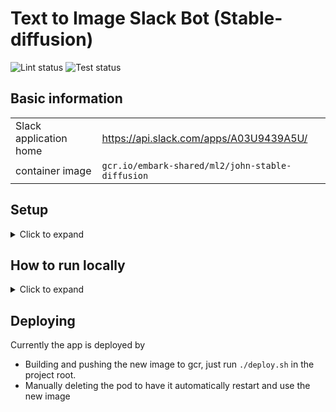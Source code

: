 # Text to Image Slack Bot (Stable-diffusion)

![Lint status](https://github.com/johnPertoft/text-to-image-slack-bot/actions/workflows/lint.yaml/badge.svg?branch=main)
![Test status](https://github.com/johnPertoft/text-to-image-slack-bot//actions/workflows/test.yaml/badge.svg?branch=main)

## Basic information
|   |   |
|---|---|
|Slack application home|https://api.slack.com/apps/A03U9439A5U/|
|container image|`gcr.io/embark-shared/ml2/john-stable-diffusion`|

## Setup
<details>
<summary>Click to expand</summary>

### Local environment secrets
Put secrets in `.envrc`, they will be automatically loaded by `direnv`.

### Create secrets
```bash
gcloud secrets create john-test-slack-bot-token
gcloud secrets create john-test-slack-signing-secret
```

### Update secret versions
```bash
echo -n $SLACK_BOT_TOKEN | gcloud secrets versions add john-test-slack-bot-token --data-file=-
echo -n $SLACK_SIGNING_SECRET | gcloud secrets versions add john-test-slack-signing-secret --data-file=-
```

### Allow default service account to access secrets
```bash
gcloud secrets add-iam-policy-binding john-test-slack-bot-token \
   --role roles/secretmanager.secretAccessor \
   --member serviceAccount:153639231195-compute@developer.gserviceaccount.com

gcloud secrets add-iam-policy-binding john-test-slack-signing-secret \
   --role roles/secretmanager.secretAccessor \
   --member serviceAccount:153639231195-compute@developer.gserviceaccount.com
```

</details>

## How to run locally
<details>
<summary>Click to expand</summary>

1. ```bash
   python -m src.app
   ```
2. ```bash
   # ngrok config add-authtoken <token>

   ngrok http 3000
   ```
3. Update request url for event subscription: https://api.slack.com/apps/A03U9439A5U/event-subscriptions?

</details>

## Deploying
Currently the app is deployed by
- Building and pushing the new image to gcr, just run `./deploy.sh` in the project root.
- Manually deleting the pod to have it automatically restart and use the new image
